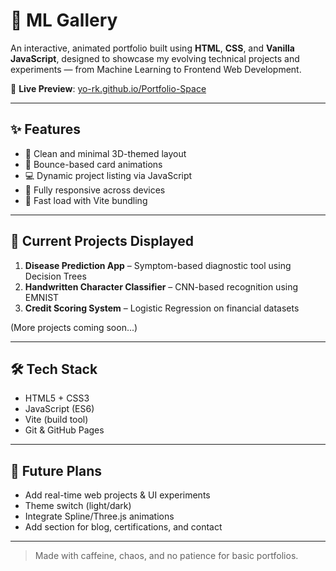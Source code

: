 # 🚀 ML Gallery

An interactive, animated portfolio built using **HTML**, **CSS**, and **Vanilla JavaScript**, designed to showcase my evolving technical projects and experiments — from Machine Learning to Frontend Web Development.

🔗 **Live Preview**: [yo-rk.github.io/Portfolio-Space](https://yo-rk.github.io/Portfolio-Space/)

---

## ✨ Features

- 🧭 Clean and minimal 3D-themed layout
- 🪩 Bounce-based card animations
- 💻 Dynamic project listing via JavaScript
- 📱 Fully responsive across devices
- 🚀 Fast load with Vite bundling

---

## 📁 Current Projects Displayed

1. **Disease Prediction App** – Symptom-based diagnostic tool using Decision Trees  
2. **Handwritten Character Classifier** – CNN-based recognition using EMNIST  
3. **Credit Scoring System** – Logistic Regression on financial datasets

(More projects coming soon...)

---

## 🛠 Tech Stack

- HTML5 + CSS3  
- JavaScript (ES6)  
- Vite (build tool)  
- Git & GitHub Pages

---

## 🔮 Future Plans

- Add real-time web projects & UI experiments  
- Theme switch (light/dark)  
- Integrate Spline/Three.js animations  
- Add section for blog, certifications, and contact

---

> Made with caffeine, chaos, and no patience for basic portfolios.
